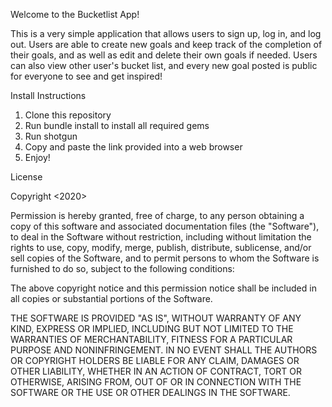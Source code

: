 Welcome to the Bucketlist App!

This is a very simple application that allows users to sign up, log in, and log out. Users are able to create new goals and keep track of the completion of their goals, and as well as edit and delete their own goals if needed. Users can also view other user's bucket list, and every new goal posted is public for everyone to see and get inspired!

Install Instructions

1. Clone this repository
2. Run bundle install to install all required gems
3. Run shotgun 
4. Copy and paste the link provided into a web browser
5. Enjoy!

License 

Copyright <2020> <indre93>

Permission is hereby granted, free of charge, to any person obtaining a copy of this software and associated documentation files (the "Software"), to deal in the Software without restriction, including without limitation the rights to use, copy, modify, merge, publish, distribute, sublicense, and/or sell copies of the Software, and to permit persons to whom the Software is furnished to do so, subject to the following conditions:

The above copyright notice and this permission notice shall be included in all copies or substantial portions of the Software.

THE SOFTWARE IS PROVIDED "AS IS", WITHOUT WARRANTY OF ANY KIND, EXPRESS OR IMPLIED, INCLUDING BUT NOT LIMITED TO THE WARRANTIES OF MERCHANTABILITY, FITNESS FOR A PARTICULAR PURPOSE AND NONINFRINGEMENT. IN NO EVENT SHALL THE AUTHORS OR COPYRIGHT HOLDERS BE LIABLE FOR ANY CLAIM, DAMAGES OR OTHER LIABILITY, WHETHER IN AN ACTION OF CONTRACT, TORT OR OTHERWISE, ARISING FROM, OUT OF OR IN CONNECTION WITH THE SOFTWARE OR THE USE OR OTHER DEALINGS IN THE SOFTWARE.